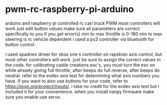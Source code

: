 # pwm-rc-raspberry-pi-arduino
arduino and raspberry pi controlled rc car/ truck PWM
most controllers will work just edit button values
make sure all parameters are correct specifically to you if you get error(s)
min to max throttle is 0-180
min to max steering is rc vehicle dependent
i used a ps3 controller via bluetooth for button control


i used xpadneo driver for xbox one s controller on rapsbian axis control, but most other controllers will work. just be sure to assign the correct values in the code. for calibrating castle creations esc's, you must turn the esc on while already giving full throttle, after beeps do full reverse, after beeps do neutral. refer to the evdev axis test for determining what axis numbers you have. if you want to also use buttons for your code, refer to https://pypi.org/project/inputs/. i take no credit for the evdev axis test but i included it for your convenience. when you install nanpy firmware make sure you enable use servo.

